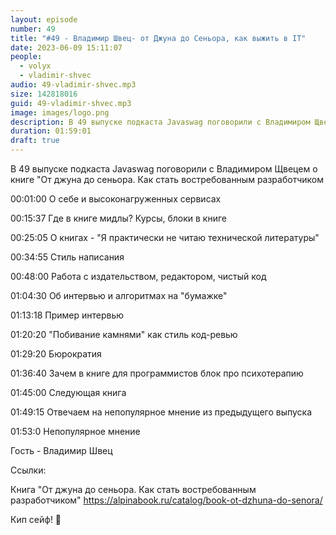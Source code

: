 ```yaml
---
layout: episode
number: 49
title: "#49 - Владимир Швец- от Джуна до Сеньора, как выжить в IT"
date: 2023-06-09 15:11:07
people:
  - volyx
  - vladimir-shvec
audio: 49-vladimir-shvec.mp3
size: 142818016
guid: 49-vladimir-shvec.mp3
image: images/logo.png
description: В 49 выпуске подкаста Javaswag поговорили с Владимиром Щвецем о книге "От джуна до сеньора. Как стать востребованный разработчиком"
duration: 01:59:01
draft: true
---
```


В 49 выпуске подкаста Javaswag поговорили с Владимиром Щвецем о книге "От джуна до сеньора. Как стать востребованным разработчиком


00:01:00 О себе и высоконагруженных сервисах

00:15:37 Где в книге мидлы? Курсы, блоки в книге

00:25:05 О книгах - "Я практически не читаю технической литературы"

00:34:55 Стиль написания

00:48:00 Работа с издательством, редактором, чистый код

01:04:30 Об интервью и алгоритмах на "бумажке"

01:13:18 Пример интервью

01:20:20 "Побивание камнями" как стиль код-ревью

01:29:20 Бюрократия

01:36:40 Зачем в книге для программистов блок про психотерапию

01:45:00 Следующая книга

01:49:15 Отвечаем на непопулярное мнение из предыдущего выпуска

01:53:0 Непопулярное мнение


Гость - Владимир Швец

Ссылки:

Книга "От джуна до сеньора. Как стать востребованным разработчиком" https://alpinabook.ru/catalog/book-ot-dzhuna-do-senora/

Кип сейф! 🖖





